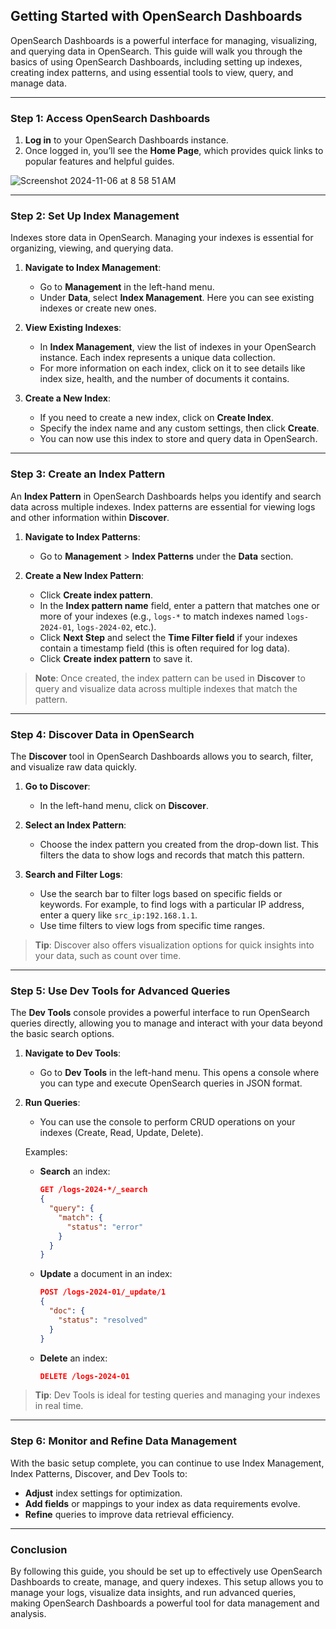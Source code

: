 ## Getting Started with OpenSearch Dashboards

OpenSearch Dashboards is a powerful interface for managing, visualizing, and querying data in OpenSearch. This guide will walk you through the basics of using OpenSearch Dashboards, including setting up indexes, creating index patterns, and using essential tools to view, query, and manage data.

---

### Step 1: Access OpenSearch Dashboards

1. **Log in** to your OpenSearch Dashboards instance.
2. Once logged in, you’ll see the **Home Page**, which provides quick links to popular features and helpful guides.

![Screenshot 2024-11-06 at 8 58 51 AM](https://github.com/user-attachments/assets/7d855c32-b375-42f2-9273-5a057e9dfe9d)

---

### Step 2: Set Up Index Management

Indexes store data in OpenSearch. Managing your indexes is essential for organizing, viewing, and querying data.

1. **Navigate to Index Management**:
   - Go to **Management** in the left-hand menu.
   - Under **Data**, select **Index Management**. Here you can see existing indexes or create new ones.

2. **View Existing Indexes**:
   - In **Index Management**, view the list of indexes in your OpenSearch instance. Each index represents a unique data collection.
   - For more information on each index, click on it to see details like index size, health, and the number of documents it contains.

3. **Create a New Index**:
   - If you need to create a new index, click on **Create Index**.
   - Specify the index name and any custom settings, then click **Create**.
   - You can now use this index to store and query data in OpenSearch.

---

### Step 3: Create an Index Pattern

An **Index Pattern** in OpenSearch Dashboards helps you identify and search data across multiple indexes. Index patterns are essential for viewing logs and other information within **Discover**.

1. **Navigate to Index Patterns**:
   - Go to **Management** > **Index Patterns** under the **Data** section.

2. **Create a New Index Pattern**:
   - Click **Create index pattern**.
   - In the **Index pattern name** field, enter a pattern that matches one or more of your indexes (e.g., `logs-*` to match indexes named `logs-2024-01`, `logs-2024-02`, etc.).
   - Click **Next Step** and select the **Time Filter field** if your indexes contain a timestamp field (this is often required for log data).
   - Click **Create index pattern** to save it.

> **Note**: Once created, the index pattern can be used in **Discover** to query and visualize data across multiple indexes that match the pattern.

---

### Step 4: Discover Data in OpenSearch

The **Discover** tool in OpenSearch Dashboards allows you to search, filter, and visualize raw data quickly.

1. **Go to Discover**:
   - In the left-hand menu, click on **Discover**.
   
2. **Select an Index Pattern**:
   - Choose the index pattern you created from the drop-down list. This filters the data to show logs and records that match this pattern.
   
3. **Search and Filter Logs**:
   - Use the search bar to filter logs based on specific fields or keywords. For example, to find logs with a particular IP address, enter a query like `src_ip:192.168.1.1`.
   - Use time filters to view logs from specific time ranges.

> **Tip**: Discover also offers visualization options for quick insights into your data, such as count over time.

---

### Step 5: Use Dev Tools for Advanced Queries

The **Dev Tools** console provides a powerful interface to run OpenSearch queries directly, allowing you to manage and interact with your data beyond the basic search options.

1. **Navigate to Dev Tools**:
   - Go to **Dev Tools** in the left-hand menu. This opens a console where you can type and execute OpenSearch queries in JSON format.
   
2. **Run Queries**:
   - You can use the console to perform CRUD operations on your indexes (Create, Read, Update, Delete).
   
   Examples:
   - **Search** an index:
     ```json
     GET /logs-2024-*/_search
     {
       "query": {
         "match": {
           "status": "error"
         }
       }
     }
     ```
   - **Update** a document in an index:
     ```json
     POST /logs-2024-01/_update/1
     {
       "doc": {
         "status": "resolved"
       }
     }
     ```
   - **Delete** an index:
     ```json
     DELETE /logs-2024-01
     ```

> **Tip**: Dev Tools is ideal for testing queries and managing your indexes in real time.

---

### Step 6: Monitor and Refine Data Management

With the basic setup complete, you can continue to use Index Management, Index Patterns, Discover, and Dev Tools to:
- **Adjust** index settings for optimization.
- **Add fields** or mappings to your index as data requirements evolve.
- **Refine** queries to improve data retrieval efficiency.

---

### Conclusion

By following this guide, you should be set up to effectively use OpenSearch Dashboards to create, manage, and query indexes. This setup allows you to manage your logs, visualize data insights, and run advanced queries, making OpenSearch Dashboards a powerful tool for data management and analysis.
